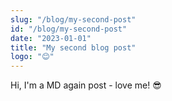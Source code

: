 ```yaml
---
slug: "/blog/my-second-post"
id: "/blog/my-second-post"
date: "2023-01-01"
title: "My second blog post"
logo: "😊"
---
```



Hi, I'm a MD again post - love me! 😎